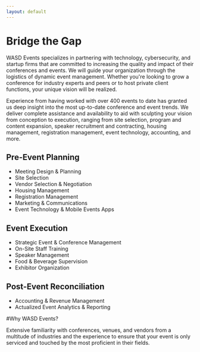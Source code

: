 ```yaml
---
layout: default
---
```


# Bridge the Gap

WASD Events specializes in partnering with technology, cybersecurity, and startup firms that are committed to increasing the quality and impact of their conferences and events. We will guide your organization through the logistics of dynamic event management. Whether you're looking to grow a conference for industry experts and peers or to host private client functions, your unique vision will be realized.

Experience from having worked with over 400 events to date has granted us deep insight into the most up-to-date conference and event trends. We deliver complete assistance and availability to aid with sculpting your vision from conception to execution, ranging from site selection, program and content expansion, speaker recruitment and contracting, housing management, registration management, event technology, accounting, and more.

## Pre-Event Planning
* Meeting Design & Planning
* Site Selection
* Vendor Selection & Negotiation
* Housing Management
* Registration Management
* Marketing & Communications
* Event Technology & Mobile Events Apps

## Event Execution
* Strategic Event & Conference Management
* On-Site Staff Training
* Speaker Management
* Food & Beverage Supervision
* Exhibitor Organization

## Post-Event Reconciliation
* Accounting & Revenue Management
* Actualized Event Analytics & Reporting

#Why WASD Events?

Extensive familiarity with conferences, venues, and vendors from a multitude of industries and the experience to ensure that your event is only serviced and touched by the most proficient in their fields.
